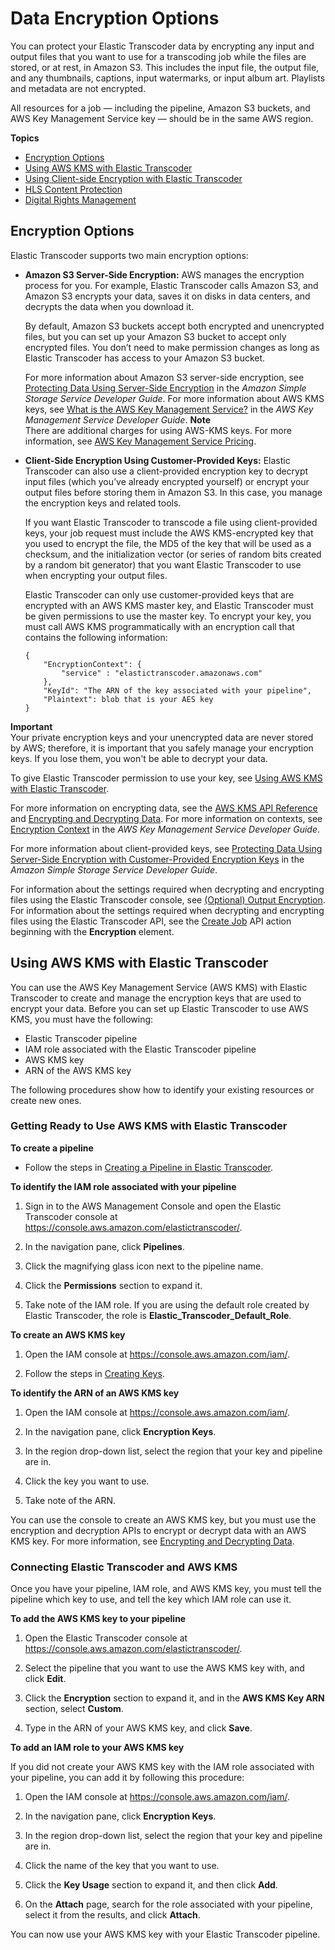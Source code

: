 # Data Encryption Options<a name="encryption"></a>

You can protect your Elastic Transcoder data by encrypting any input and output files that you want to use for a transcoding job while the files are stored, or at rest, in Amazon S3\. This includes the input file, the output file, and any thumbnails, captions, input watermarks, or input album art\. Playlists and metadata are not encrypted\.

All resources for a job — including the pipeline, Amazon S3 buckets, and AWS Key Management Service key — should be in the same AWS region\.

**Topics**
+ [Encryption Options](#encryption-options)
+ [Using AWS KMS with Elastic Transcoder](#using-kms)
+ [Using Client\-side Encryption with Elastic Transcoder](encrypted-tutorial.md)
+ [HLS Content Protection](content-protection.md)
+ [Digital Rights Management](drm.md)

## Encryption Options<a name="encryption-options"></a>

Elastic Transcoder supports two main encryption options:
+ **Amazon S3 Server\-Side Encryption:** AWS manages the encryption process for you\. For example, Elastic Transcoder calls Amazon S3, and Amazon S3 encrypts your data, saves it on disks in data centers, and decrypts the data when you download it\.

  By default, Amazon S3 buckets accept both encrypted and unencrypted files, but you can set up your Amazon S3 bucket to accept only encrypted files\. You don’t need to make permission changes as long as Elastic Transcoder has access to your Amazon S3 bucket\. 

  For more information about Amazon S3 server\-side encryption, see [Protecting Data Using Server\-Side Encryption](http://docs.aws.amazon.com/AmazonS3/latest/dev/serv-side-encryption.html) in the *Amazon Simple Storage Service Developer Guide*\. For more information about AWS KMS keys, see [What is the AWS Key Management Service?](http://docs.aws.amazon.com/kms/latest/developerguide/overview.html) in the *AWS Key Management Service Developer Guide*\.
**Note**  
There are additional charges for using AWS\-KMS keys\. For more information, see [AWS Key Management Service Pricing](https://aws.amazon.com/kms/pricing)\.
+ **Client\-Side Encryption Using Customer\-Provided Keys:** Elastic Transcoder can also use a client\-provided encryption key to decrypt input files \(which you’ve already encrypted yourself\) or encrypt your output files before storing them in Amazon S3\. In this case, you manage the encryption keys and related tools\. 

  If you want Elastic Transcoder to transcode a file using client\-provided keys, your job request must include the AWS KMS\-encrypted key that you used to encrypt the file, the MD5 of the key that will be used as a checksum, and the initialization vector \(or series of random bits created by a random bit generator\) that you want Elastic Transcoder to use when encrypting your output files\. 

  Elastic Transcoder can only use customer\-provided keys that are encrypted with an AWS KMS master key, and Elastic Transcoder must be given permissions to use the master key\. To encrypt your key, you must call AWS KMS programmatically with an encryption call that contains the following information: 

  ```
  {
      "EncryptionContext": {
          "service" : "elastictranscoder.amazonaws.com"
      },
      "KeyId": "The ARN of the key associated with your pipeline",
      "Plaintext": blob that is your AES key
  }
  ```
**Important**  
Your private encryption keys and your unencrypted data are never stored by AWS; therefore, it is important that you safely manage your encryption keys\. If you lose them, you won't be able to decrypt your data\. 

  To give Elastic Transcoder permission to use your key, see [Using AWS KMS with Elastic Transcoder](#using-kms)\.

  For more information on encrypting data, see the [AWS KMS API Reference](https://docs.aws.amazon.com/kms/latest/APIReference/API_Encrypt.html) and [Encrypting and Decrypting Data](http://docs.aws.amazon.com/kms/latest/developerguide/programming-encryption.html)\. For more information on contexts, see [Encryption Context](http://docs.aws.amazon.com/kms/latest/developerguide/encrypt-context.html) in the *AWS Key Management Service Developer Guide*\.

  For more information about client\-provided keys, see [Protecting Data Using Server\-Side Encryption with Customer\-Provided Encryption Keys](http://docs.aws.amazon.com/AmazonS3/latest/dev/ServerSideEncryptionCustomerKeys.html) in the *Amazon Simple Storage Service Developer Guide*\.

For information about the settings required when decrypting and encrypting files using the Elastic Transcoder console, see [\(Optional\) Output Encryption](job-settings.md#job-encryption-settings)\. For information about the settings required when decrypting and encrypting files using the Elastic Transcoder API, see the [Create Job](create-job.md) API action beginning with the **Encryption** element\.

## Using AWS KMS with Elastic Transcoder<a name="using-kms"></a>

You can use the AWS Key Management Service \(AWS KMS\) with Elastic Transcoder to create and manage the encryption keys that are used to encrypt your data\. Before you can set up Elastic Transcoder to use AWS KMS, you must have the following:
+ Elastic Transcoder pipeline
+ IAM role associated with the Elastic Transcoder pipeline
+ AWS KMS key
+ ARN of the AWS KMS key

The following procedures show how to identify your existing resources or create new ones\.

### Getting Ready to Use AWS KMS with Elastic Transcoder<a name="getting-ready-kms"></a>

**To create a pipeline**
+ Follow the steps in [Creating a Pipeline in Elastic Transcoder](creating-pipelines.md)\.

**To identify the IAM role associated with your pipeline**

1. Sign in to the AWS Management Console and open the Elastic Transcoder console at [https://console\.aws\.amazon\.com/elastictranscoder/](https://console.aws.amazon.com/elastictranscoder/)\.

1. In the navigation pane, click **Pipelines**\.

1. Click the magnifying glass icon next to the pipeline name\.

1. Click the **Permissions** section to expand it\.

1. Take note of the IAM role\. If you are using the default role created by Elastic Transcoder, the role is **Elastic\_Transcoder\_Default\_Role**\.

**To create an AWS KMS key**

1. Open the IAM console at [https://console\.aws\.amazon\.com/iam/](https://console.aws.amazon.com/iam/)\.

1. Follow the steps in [Creating Keys](https://docs.aws.amazon.com/kms/latest/developerguide/create-keys.html)\.

**To identify the ARN of an AWS KMS key**

1. Open the IAM console at [https://console\.aws\.amazon\.com/iam/](https://console.aws.amazon.com/iam/)\.

1. In the navigation pane, click **Encryption Keys**\.

1. In the region drop\-down list, select the region that your key and pipeline are in\.

1. Click the key you want to use\.

1. Take note of the ARN\.

You can use the console to create an AWS KMS key, but you must use the encryption and decryption APIs to encrypt or decrypt data with an AWS KMS key\. For more information, see [Encrypting and Decrypting Data](http://docs.aws.amazon.com/kms/latest/developerguide/programming-encryption.html)\.

### Connecting Elastic Transcoder and AWS KMS<a name="connecting-ets-and-kms"></a>

Once you have your pipeline, IAM role, and AWS KMS key, you must tell the pipeline which key to use, and tell the key which IAM role can use it\.

**To add the AWS KMS key to your pipeline**

1. Open the Elastic Transcoder console at [https://console\.aws\.amazon\.com/elastictranscoder/](https://console.aws.amazon.com/elastictranscoder/)\.

1. Select the pipeline that you want to use the AWS KMS key with, and click **Edit**\.

1. Click the **Encryption** section to expand it, and in the **AWS KMS Key ARN** section, select **Custom**\.

1. Type in the ARN of your AWS KMS key, and click **Save**\.

**To add an IAM role to your AWS KMS key**

If you did not create your AWS KMS key with the IAM role associated with your pipeline, you can add it by following this procedure:

1. Open the IAM console at [https://console\.aws\.amazon\.com/iam/](https://console.aws.amazon.com/iam/)\.

1. In the navigation pane, click **Encryption Keys**\.

1. In the region drop\-down list, select the region that your key and pipeline are in\.

1. Click the name of the key that you want to use\.

1. Click the **Key Usage** section to expand it, and then click **Add**\.

1. On the **Attach** page, search for the role associated with your pipeline, select it from the results, and click **Attach**\.

You can now use your AWS KMS key with your Elastic Transcoder pipeline\.